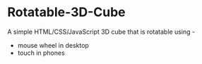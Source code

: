 # Rotatable-3D-Cube
A simple HTML/CSS/JavaScript 3D cube that is rotatable using -
* mouse wheel in desktop
* touch in phones
